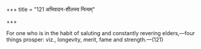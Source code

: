 +++
title = "121 अभिवादन-शीलस्य नित्यम्"

+++

For one who is in the habit of saluting and constantly revering elders,—four things prosper: viz., longevity, merit, fame and strength.—(121)